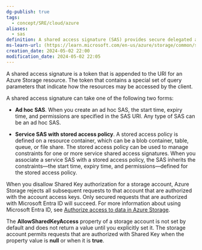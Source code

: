 ```yaml
---
dg-publish: true
tags:
  - concept/SRE/cloud/azure
aliases:
  - sas
definition: A shared access signature (SAS) provides secure delegated access to resources in your storage account. With a SAS, you have granular control over how a client can access your data.
ms-learn-url: (https://learn.microsoft.com/en-us/azure/storage/common/storage-sas-overview)
creation_date: 2024-05-02 22:00
modification_date: 2024-05-02 22:05
---
```


A shared access signature is a token that is appended to the URI for an Azure Storage resource. The token that contains a special set of query parameters that indicate how the resources may be accessed by the client.

A shared access signature can take one of the following two forms:

- **Ad hoc SAS**. When you create an ad hoc SAS, the start time, expiry time, and permissions are specified in the SAS URI. Any type of SAS can be an ad hoc SAS.
    
- **Service SAS with stored access policy**. A stored access policy is defined on a resource container, which can be a blob container, table, queue, or file share. The stored access policy can be used to manage constraints for one or more service shared access signatures. When you associate a service SAS with a stored access policy, the SAS inherits the constraints—the start time, expiry time, and permissions—defined for the stored access policy.

When you disallow Shared Key authorization for a storage account, Azure Storage rejects all subsequent requests to that account that are authorized with the account access keys. Only secured requests that are authorized with Microsoft Entra ID will succeed. For more information about using Microsoft Entra ID, see [Authorize access to data in Azure Storage](https://learn.microsoft.com/en-us/azure/storage/common/authorize-data-access).

The **AllowSharedKeyAccess** property of a storage account is not set by default and does not return a value until you explicitly set it. The storage account permits requests that are authorized with Shared Key when the property value is **null** or when it is **true**.